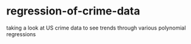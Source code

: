 # regression-of-crime-data
taking a look at US crime data to see trends through various polynomial regressions
